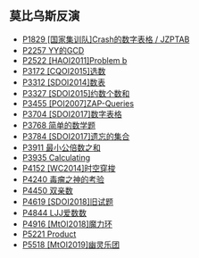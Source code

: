 ## 莫比乌斯反演
- [P1829 [国家集训队]Crash的数字表格 / JZPTAB](https://www.luogu.com.cn/problem/P1829)
- [P2257 YY的GCD](https://www.luogu.com.cn/problem/P2257)
- [P2522 [HAOI2011]Problem b](https://www.luogu.com.cn/problem/P2522)
- [P3172 [CQOI2015]选数](https://www.luogu.com.cn/problem/P3172)
- [P3312 [SDOI2014]数表](https://www.luogu.com.cn/problem/P3312)
- [P3327 [SDOI2015]约数个数和](https://www.luogu.com.cn/problem/P3327)
- [P3455 [POI2007]ZAP-Queries](https://www.luogu.com.cn/problem/P3455)
- [P3704 [SDOI2017]数字表格](https://www.luogu.com.cn/problem/P3704)
- [P3768 简单的数学题](https://www.luogu.com.cn/problem/P3768)
- [P3784 [SDOI2017]遗忘的集合](https://www.luogu.com.cn/problem/P3784)
- [P3911 最小公倍数之和](https://www.luogu.com.cn/problem/P3911)
- [P3935 Calculating](https://www.luogu.com.cn/problem/P3935)
- [P4152 [WC2014]时空穿梭](https://www.luogu.com.cn/problem/P4152)
- [P4240 毒瘤之神的考验](https://www.luogu.com.cn/problem/P4240)
- [P4450 双亲数](https://www.luogu.com.cn/problem/P4450)
- [P4619 [SDOI2018]旧试题](https://www.luogu.com.cn/problem/P4619)
- [P4844 LJJ爱数数](https://www.luogu.com.cn/problem/P4844)
- [P4916 [MtOI2018]魔力环](https://www.luogu.com.cn/problem/P4916)
- [P5221 Product](https://www.luogu.com.cn/problem/P5221)
- [P5518 [MtOI2019]幽灵乐团](https://www.luogu.com.cn/problem/P5518)
